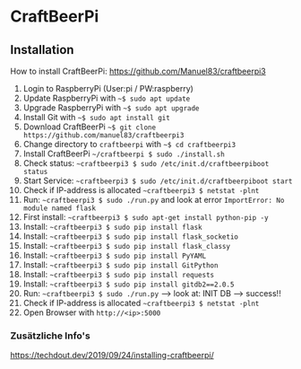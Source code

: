 # CraftBeerPi

## Installation
How to install CraftBeerPi: https://github.com/Manuel83/craftbeerpi3

1. Login to RaspberryPi (User:pi / PW:raspberry)
2. Update RaspberryPi with `~$ sudo apt update`
3. Upgrade RaspberryPi with `~$ sudo apt upgrade`
4. Install Git with `~$ sudo apt install git`
5. Download CraftBeerPi `~$ git clone https://github.com/manuel83/craftbeerpi3`
6. Change directory to `craftbeerpi` with `~$ cd craftbeerpi3`
7. Install CraftBeerPi `~/craftbeerpi $ sudo ./install.sh`
8. Check status: `~craftbeerpi3 $ sudo /etc/init.d/craftbeerpiboot status`
9. Start Service: `~craftbeerpi3 $ sudo /etc/init.d/craftbeerpiboot start`
10. Check if IP-address is allocated `~craftbeerpi3 $ netstat -plnt`
11. Run: `~craftbeerpi3 $ sudo ./run.py` and look at error `ImportError: No module named flask`
12. First install: `~craftbeerpi3 $ sudo apt-get install python-pip -y`
13. Install: `~craftbeerpi3 $ sudo pip install flask`
14. Install: `~craftbeerpi3 $ sudo pip install flask_socketio`
15. Install: `~craftbeerpi3 $ sudo pip install flask_classy`
16. Install: `~craftbeerpi3 $ sudo pip install PyYAML`
17. Install: `~craftbeerpi3 $ sudo pip install GitPython`
18. Install: `~craftbeerpi3 $ sudo pip install requests`
19. Install: `~craftbeerpi3 $ sudo pip install gitdb2==2.0.5`
20. Run: `~craftbeerpi3 $ sudo ./run.py` --> look at: INIT DB --> success!! 
21. Check if IP-address is allocated `~craftbeerpi3 $ netstat -plnt`
22. Open Browser with `http://<ip>:5000`

### Zusätzliche Info's

https://techdout.dev/2019/09/24/installing-craftbeerpi/
